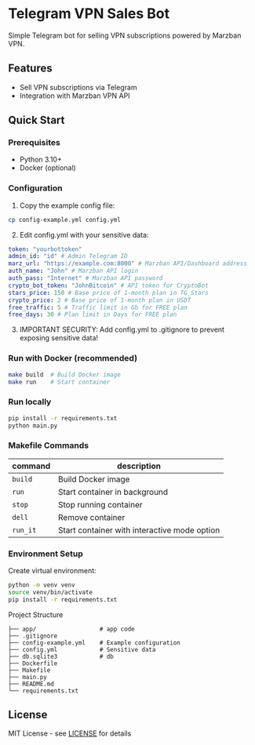 # Telegram VPN Sales Bot

Simple Telegram bot for selling VPN subscriptions powered by Marzban VPN.

## Features
- Sell VPN subscriptions via Telegram
- Integration with Marzban VPN API

## Quick Start

### Prerequisites
- Python 3.10+
- Docker (optional)

### Configuration
1. Copy the example config file:
```bash
cp config-example.yml config.yml
```
2. Edit config.yml with your sensitive data:
```yaml
token: "yourbottoken"
admin_id: "id" # Admin Telegram ID
marz_url: "https://example.com:8000" # Marzban API/Dashboard address
auth_name: "John" # Marzban API login
auth_pass: "Internet" # Marzban API password
crypto_bot_token: "JohnBitcoin" # API token for CryptoBot
stars_price: 150 # Base price of 1-month plan in TG_Stars
crypto_price: 2 # Base price of 1-month plan in USDT
free_traffic: 5 # Traffic limit in Gb for FREE plan
free_days: 30 # Plan limit in Days for FREE plan
```
3. IMPORTANT SECURITY: Add config.yml to .gitignore to prevent exposing sensitive data!

### Run with Docker (recommended)
```bash
make build  # Build Docker image
make run    # Start container
```
### Run locally
```bash
pip install -r requirements.txt
python main.py
```
### Makefile Commands
| **command** | **description**               |
|-------------|-------------------------------|
| ``build``   | Build Docker image            |
| ``run``     | Start container in background |
| ``stop``    | Stop running container        |
| ``dell``    | Remove container              |
| ``run_it``    | Start container with interactive mode option             |
### Environment Setup
Create virtual environment:
```bash
python -m venv venv
source venv/bin/activate
pip install -r requirements.txt
```
Project Structure
```text
├── app/                  # app code
├── .gitignore
├── config-example.yml    # Example configuration
├── config.yml            # Sensitive data
├── db.sqlite3            # db
├── Dockerfile
├── Makefile
├── main.py
├── README.md
└── requirements.txt
```
## License
MIT License - see [LICENSE](file:///LICENSE) for details
